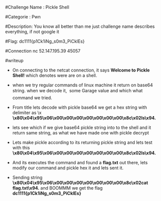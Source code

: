 #Challenge Name : Pickle Shell

#Categorie : Pwn

#Description:
You know all better than me just challenge name describes everything, if not google it

#Flag:
dc1111{p1Ck1iNg_s0m3_PiCklEs}

#Connection 
nc 52.147.195.39 45057

#writeup

* On connecting to the netcat connection, it says **Welcome to Pickle Shell!** which denotes were are on a shell.

* when we try regular commands of linux machine it return on base64 string. when we decode it, **** some Garage value and which what command we tried.

* From title lets decode with pickle base64 we get a hex string with delimiter as \x **\x80\x04\x95\x06\x00\x00\x00\x00\x00\x00\x00\x8c\x02ls\x94.**

* lets see which if we give base64 pickle string into to the shell and it return same string, as what we have made one with pickle decrypt 

* Lets make pickle according to its returning pickle string and lets test with this **\x80\x04\x95\x06\x00\x00\x00\x00\x00\x00\x00\x8c\x02ls\x94.** 

* And its executes the command and found a **flag.txt** out there, lets modify our command and pickle hex it and lets sent it.

* Sending string **\x80\x04\x95\x06\x00\x00\x00\x00\x00\x00\x00\x8c\x02cat flag.txt\x94.** and BOOMMM we get the flag **dc1111{p1Ck1iNg_s0m3_PiCklEs}**
